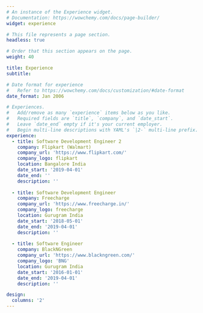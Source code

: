 ```yaml
---
# An instance of the Experience widget.
# Documentation: https://wowchemy.com/docs/page-builder/
widget: experience

# This file represents a page section.
headless: true

# Order that this section appears on the page.
weight: 40

title: Experience
subtitle:

# Date format for experience
#   Refer to https://wowchemy.com/docs/customization/#date-format
date_format: Jan 2006

# Experiences.
#   Add/remove as many `experience` items below as you like.
#   Required fields are `title`, `company`, and `date_start`.
#   Leave `date_end` empty if it's your current employer.
#   Begin multi-line descriptions with YAML's `|2-` multi-line prefix.
experience:
  - title: Software Development Engineer 2
    company: Flipkart (Walmart)
    company_url: 'https://www.flipkart.com/'
    company_logo: flipkart
    location: Bangalore India
    date_start: '2019-04-01'
    date_end: ''
    description: ''
        
  - title: Software Development Engineer
    company: Freecharge
    company_url: 'https://www.freecharge.in/'
    company_logo: freecharge
    location: Gurugram India
    date_start: '2018-05-01'
    date_end: '2019-04-01'
    description: ''
    
  - title: Software Engineer
    company: BlackNGreen
    company_url: 'https://www.blackngreen.com/'
    company_logo: 'BNG'
    location: Gurugram India
    date_start: '2016-01-01'
    date_end: '2019-04-01'
    description: ''

design:
  columns: '2'
---
```

